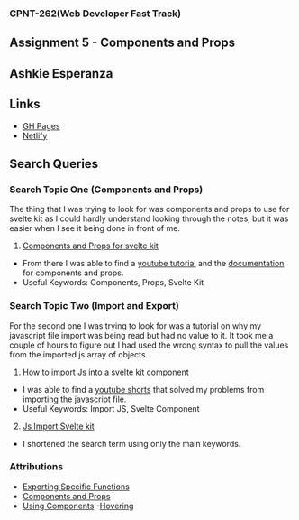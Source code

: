 ### CPNT-262(Web Developer Fast Track)
## Assignment 5 - Components and Props
## Ashkie Esperanza
## Links
- [GH Pages](https://ashkiecharles.github.io/cpnt-262-a7/)
- [Netlify](https://cpnt-262-cards.netlify.app/)

## Search Queries
### Search Topic One (Components and Props)
The thing that I was trying to look for was components and props to use for svelte kit as I could hardly understand looking through the notes, but it was easier when I see it being done in front of me.

1. [Components and Props for svelte kit](https://www.google.com/search?q=Components+and+Props+for+svelte+kit&oq=Components+and+Props+for+svelte+kit&gs_lcrp=EgZjaHJvbWUyBggAEEUYOTIJCAEQIRgKGKABMgkIAhAhGAoYoAEyCQgDECEYChigATIKCAQQIRgWGB0YHjIKCAUQIRgWGB0YHtIBBzQ1M2owajeoAgCwAgA&sourceid=chrome&ie=UTF-8)
  - From there I was able to find a [youtube tutorial](https://www.youtube.com/watch?v=v943IElHCeY) and the [documentation](https://svelte.dev/docs/svelte-components) for components and props.
  - Useful Keywords: Components, Props, Svelte Kit
  


### Search Topic Two (Import and Export)
For the second one I was trying to look for was a tutorial on why my javascript file import was being read but had no value to it. It took me a couple of hours to figure out I had used the wrong syntax to pull the values from the imported js array of objects.

1. [How to import Js into a svelte kit component](https://www.google.com/search?q=how+to+import+js+into+a+svlete+kit+component&oq=how+to+import+js+into+a+svlete+kit+component&gs_lcrp=EgZjaHJvbWUyCwgAEEUYChg5GKABMgkIARAhGAoYoAHSAQkxODIzN2owajeoAgCwAgA&sourceid=chrome&ie=UTF-8)
 - I was able to find a [youtube shorts](https://www.youtube.com/shorts/FGSEmGEP_78) that solved my problems from importing the javascript file.
 - Useful Keywords: Import JS, Svelte Component


2. [Js Import Svelte kit](https://www.google.com/search?sca_esv=580163193&sxsrf=AM9HkKndY80ZubfLVhPGXBWsqTSJdVfbjg:1699374496231&q=js+import+svelte+kit&sa=X&ved=2ahUKEwiYncCpp7KCAxVVFDQIHfc4BuAQ7xYoAHoECAcQAQ&biw=1090&bih=1018&dpr=1.25)
  - I shortened the search term using only the main keywords.

### Attributions
- [Exporting Specific Functions](https://youtube.com/shorts/FGSEmGEP_78?si=iCY6gay3e6TMtGkj)
- [Components and Props](https://www.youtube.com/watch?v=JpbgBJZTvuM&t=61s)
- [Using Components](https://www.youtube.com/watch?v=ykkGhU79FpQ&t=296s)
-[Hovering](https://stackoverflow.com/questions/44815768/how-to-change-the-text-color-of-a-div-on-hover)